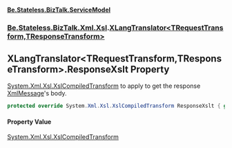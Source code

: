 #### [Be.Stateless.BizTalk.ServiceModel](README.md 'README')
### [Be.Stateless.BizTalk.Xml.Xsl](Be.Stateless.BizTalk.Xml.Xsl.md 'Be.Stateless.BizTalk.Xml.Xsl').[XLangTranslator&lt;TRequestTransform,TResponseTransform&gt;](XLangTranslator_TRequestTransform,TResponseTransform_.md 'Be.Stateless.BizTalk.Xml.Xsl.XLangTranslator<TRequestTransform,TResponseTransform>')

## XLangTranslator<TRequestTransform,TResponseTransform>.ResponseXslt Property

[System.Xml.Xsl.XslCompiledTransform](https://docs.microsoft.com/en-us/dotnet/api/System.Xml.Xsl.XslCompiledTransform 'System.Xml.Xsl.XslCompiledTransform') to apply to get the response [XmlMessage](XmlMessage.md 'Be.Stateless.BizTalk.ServiceModel.Channels.XmlMessage')'s body.

```csharp
protected override System.Xml.Xsl.XslCompiledTransform ResponseXslt { get; }
```

#### Property Value
[System.Xml.Xsl.XslCompiledTransform](https://docs.microsoft.com/en-us/dotnet/api/System.Xml.Xsl.XslCompiledTransform 'System.Xml.Xsl.XslCompiledTransform')